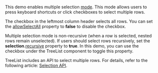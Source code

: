 This demo enables multiple selection [mode](/Documentation/ApiReference/UI_Components/dxTreeList/Configuration/selection/#mode). This mode allows users to press keyboard shortcuts or click checkboxes to select multiple rows.

The checkbox in the leftmost column header selects all rows. You can set the [allowSelectAll](/Documentation/ApiReference/UI_Components/dxTreeList/Configuration/selection/#allowSelectAll) property to **false** to disable the checkbox.

Multiple selection mode is non-recursive (when a row is selected, nested rows remain unselected). If users should select rows recursively, set the **selection**.[recursive](/Documentation/ApiReference/UI_Components/dxTreeList/Configuration/selection/#recursive) property to **true**. In this demo, you can use the checkbox under the TreeList component to toggle this property.
<!--split-->

TreeList includes an API to select multiple rows. For details, refer to the following article: [Selection API](/Documentation/Guide/UI_Components/TreeList/Selection/#API).